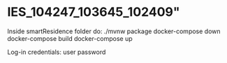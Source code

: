 # IES_104247_103645_102409" 


Inside smartResidence folder do:
./mvnw package 
docker-compose down
docker-compose build
docker-compose up

Log-in credentials:
user
password
